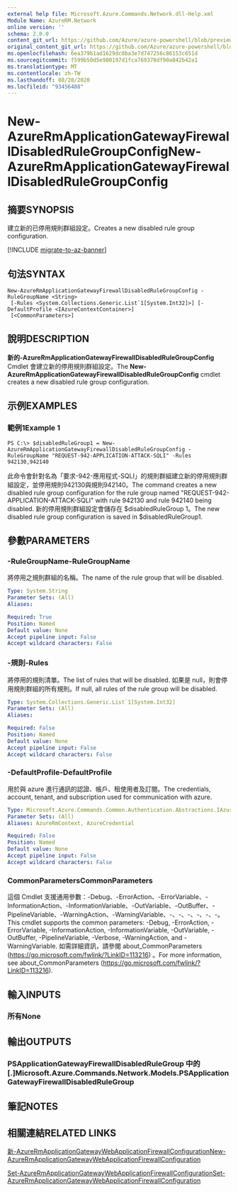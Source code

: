 ```yaml
---
external help file: Microsoft.Azure.Commands.Network.dll-Help.xml
Module Name: AzureRM.Network
online version: ''
schema: 2.0.0
content_git_url: https://github.com/Azure/azure-powershell/blob/preview/src/ResourceManager/Network/Commands.Network/help/New-AzureRmApplicationGatewayFirewallDisabledRuleGroupConfig.md
original_content_git_url: https://github.com/Azure/azure-powershell/blob/preview/src/ResourceManager/Network/Commands.Network/help/New-AzureRmApplicationGatewayFirewallDisabledRuleGroupConfig.md
ms.openlocfilehash: 6ea379b1ad1629dc0ba3e7d747256c86153c651d
ms.sourcegitcommit: f599b50d5e980197d1fca769378df90a842b42a1
ms.translationtype: MT
ms.contentlocale: zh-TW
ms.lasthandoff: 08/20/2020
ms.locfileid: "93456488"
---
```

# <span data-ttu-id="7655c-101">New-AzureRmApplicationGatewayFirewallDisabledRuleGroupConfig</span><span class="sxs-lookup"><span data-stu-id="7655c-101">New-AzureRmApplicationGatewayFirewallDisabledRuleGroupConfig</span></span>

## <span data-ttu-id="7655c-102">摘要</span><span class="sxs-lookup"><span data-stu-id="7655c-102">SYNOPSIS</span></span>
<span data-ttu-id="7655c-103">建立新的已停用規則群組設定。</span><span class="sxs-lookup"><span data-stu-id="7655c-103">Creates a new disabled rule group configuration.</span></span>

[!INCLUDE [migrate-to-az-banner](../../includes/migrate-to-az-banner.md)]

## <span data-ttu-id="7655c-104">句法</span><span class="sxs-lookup"><span data-stu-id="7655c-104">SYNTAX</span></span>

```
New-AzureRmApplicationGatewayFirewallDisabledRuleGroupConfig -RuleGroupName <String>
 [-Rules <System.Collections.Generic.List`1[System.Int32]>] [-DefaultProfile <IAzureContextContainer>]
 [<CommonParameters>]
```

## <span data-ttu-id="7655c-105">說明</span><span class="sxs-lookup"><span data-stu-id="7655c-105">DESCRIPTION</span></span>
<span data-ttu-id="7655c-106">**新的-AzureRmApplicationGatewayFirewallDisabledRuleGroupConfig** Cmdlet 會建立新的停用規則群組設定。</span><span class="sxs-lookup"><span data-stu-id="7655c-106">The **New-AzureRmApplicationGatewayFirewallDisabledRuleGroupConfig** cmdlet creates a new disabled rule group configuration.</span></span>

## <span data-ttu-id="7655c-107">示例</span><span class="sxs-lookup"><span data-stu-id="7655c-107">EXAMPLES</span></span>

### <span data-ttu-id="7655c-108">範例1</span><span class="sxs-lookup"><span data-stu-id="7655c-108">Example 1</span></span>
```
PS C:\> $disabledRuleGroup1 = New-AzureRmApplicationGatewayFirewallDisabledRuleGroupConfig -RuleGroupName "REQUEST-942-APPLICATION-ATTACK-SQLI" -Rules 942130,942140
```

<span data-ttu-id="7655c-109">此命令會針對名為「要求-942-應用程式-SQLI」的規則群組建立新的停用規則群組設定，並停用規則942130與規則942140。</span><span class="sxs-lookup"><span data-stu-id="7655c-109">The command creates a new disabled rule group configuration for the rule group named "REQUEST-942-APPLICATION-ATTACK-SQLI" with rule 942130 and rule 942140 being disabled.</span></span> <span data-ttu-id="7655c-110">新的停用規則群組設定會儲存在 $disabledRuleGroup 1。</span><span class="sxs-lookup"><span data-stu-id="7655c-110">The new disabled rule group configuration is saved in $disabledRuleGroup1.</span></span>

## <span data-ttu-id="7655c-111">參數</span><span class="sxs-lookup"><span data-stu-id="7655c-111">PARAMETERS</span></span>

### <span data-ttu-id="7655c-112">-RuleGroupName</span><span class="sxs-lookup"><span data-stu-id="7655c-112">-RuleGroupName</span></span>
<span data-ttu-id="7655c-113">將停用之規則群組的名稱。</span><span class="sxs-lookup"><span data-stu-id="7655c-113">The name of the rule group that will be disabled.</span></span>

```yaml
Type: System.String
Parameter Sets: (All)
Aliases: 

Required: True
Position: Named
Default value: None
Accept pipeline input: False
Accept wildcard characters: False
```

### <span data-ttu-id="7655c-114">-規則</span><span class="sxs-lookup"><span data-stu-id="7655c-114">-Rules</span></span>
<span data-ttu-id="7655c-115">將停用的規則清單。</span><span class="sxs-lookup"><span data-stu-id="7655c-115">The list of rules that will be disabled.</span></span>
<span data-ttu-id="7655c-116">如果是 null，則會停用規則群組的所有規則。</span><span class="sxs-lookup"><span data-stu-id="7655c-116">If null, all rules of the rule group will be disabled.</span></span>

```yaml
Type: System.Collections.Generic.List`1[System.Int32]
Parameter Sets: (All)
Aliases: 

Required: False
Position: Named
Default value: None
Accept pipeline input: False
Accept wildcard characters: False
```

### <span data-ttu-id="7655c-117">-DefaultProfile</span><span class="sxs-lookup"><span data-stu-id="7655c-117">-DefaultProfile</span></span>
<span data-ttu-id="7655c-118">用於與 azure 進行通訊的認證、帳戶、租使用者及訂閱。</span><span class="sxs-lookup"><span data-stu-id="7655c-118">The credentials, account, tenant, and subscription used for communication with azure.</span></span>

```yaml
Type: Microsoft.Azure.Commands.Common.Authentication.Abstractions.IAzureContextContainer
Parameter Sets: (All)
Aliases: AzureRmContext, AzureCredential

Required: False
Position: Named
Default value: None
Accept pipeline input: False
Accept wildcard characters: False
```

### <span data-ttu-id="7655c-119">CommonParameters</span><span class="sxs-lookup"><span data-stu-id="7655c-119">CommonParameters</span></span>
<span data-ttu-id="7655c-120">這個 Cmdlet 支援通用參數：-Debug、-ErrorAction、-ErrorVariable、-InformationAction、-InformationVariable、-OutVariable、-OutBuffer、-PipelineVariable、-WarningAction、-WarningVariable、-、-、-、-、-、-。</span><span class="sxs-lookup"><span data-stu-id="7655c-120">This cmdlet supports the common parameters: -Debug, -ErrorAction, -ErrorVariable, -InformationAction, -InformationVariable, -OutVariable, -OutBuffer, -PipelineVariable, -Verbose, -WarningAction, and -WarningVariable.</span></span> <span data-ttu-id="7655c-121">如需詳細資訊，請參閱 about_CommonParameters (https://go.microsoft.com/fwlink/?LinkID=113216) 。</span><span class="sxs-lookup"><span data-stu-id="7655c-121">For more information, see about_CommonParameters (https://go.microsoft.com/fwlink/?LinkID=113216).</span></span>

## <span data-ttu-id="7655c-122">輸入</span><span class="sxs-lookup"><span data-stu-id="7655c-122">INPUTS</span></span>

### <span data-ttu-id="7655c-123">所有</span><span class="sxs-lookup"><span data-stu-id="7655c-123">None</span></span>

## <span data-ttu-id="7655c-124">輸出</span><span class="sxs-lookup"><span data-stu-id="7655c-124">OUTPUTS</span></span>

### <span data-ttu-id="7655c-125">PSApplicationGatewayFirewallDisabledRuleGroup 中的 [.]</span><span class="sxs-lookup"><span data-stu-id="7655c-125">Microsoft.Azure.Commands.Network.Models.PSApplicationGatewayFirewallDisabledRuleGroup</span></span>

## <span data-ttu-id="7655c-126">筆記</span><span class="sxs-lookup"><span data-stu-id="7655c-126">NOTES</span></span>

## <span data-ttu-id="7655c-127">相關連結</span><span class="sxs-lookup"><span data-stu-id="7655c-127">RELATED LINKS</span></span>

[<span data-ttu-id="7655c-128">新-AzureRmApplicationGatewayWebApplicationFirewallConfiguration</span><span class="sxs-lookup"><span data-stu-id="7655c-128">New-AzureRmApplicationGatewayWebApplicationFirewallConfiguration</span></span>](./New-AzureRmApplicationGatewayWebApplicationFirewallConfiguration.md)

[<span data-ttu-id="7655c-129">Set-AzureRmApplicationGatewayWebApplicationFirewallConfiguration</span><span class="sxs-lookup"><span data-stu-id="7655c-129">Set-AzureRmApplicationGatewayWebApplicationFirewallConfiguration</span></span>](./Set-AzureRmApplicationGatewayWebApplicationFirewallConfiguration.md)

